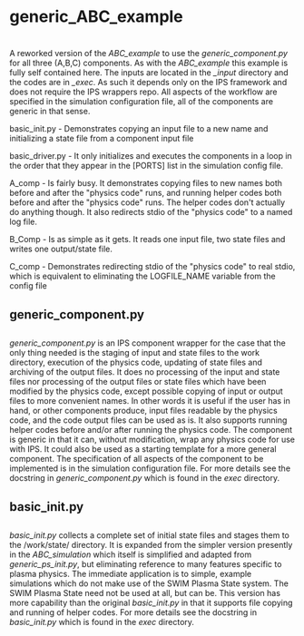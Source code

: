 # generic_ABC_example
# 
A reworked version of the *ABC_example* to use the *generic_component.py* for all three
(A,B,C) components. As with the *ABC_example* this example is fully self contained here.
The inputs are located in the *_input* directory and the codes are in *_exec*.  As such it
depends only on the IPS framework and does not require the IPS wrappers repo.  All aspects
of the workflow are specified in the simulation configuration file, all of the components
are generic in that sense.

basic_init.py - Demonstrates copying an input file to a new name and initializing a state
file from a component input file

basic_driver.py - It only initializes and executes the components in a loop in the order
that they appear in the [PORTS] list in the simulation config file.

A_comp - Is fairly busy.  It demonstrates copying files to new names both before and after
the "physics code" runs, and running helper codes both before and after the "physics code"
runs.  The helper codes don't actually do anything though.  It also redirects stdio of the
"physics code" to a named log file.

B_Comp - Is as simple as it gets.  It reads one input file, two state files and writes one
output/state file.

C\_comp - Demonstrates redirecting stdio of the "physics code" to real stdio, which is
equivalent to eliminating the LOGFILE_NAME variable from the config file

## generic_component.py
## 
*generic_component.py* is an IPS component wrapper for the case that the only thing needed
is the staging of input and state files to the work directory, execution of the physics
code, updating of state files and archiving of the output files.  It does no processing of
the input and state files nor processing of the output files or state files which have
been modified by the physics code, except possible copying of input or output files to
more convenient names. In other words it  is useful if the user has in hand, or other
components produce, input files readable by the physics code, and the code output files
can be used as is. It also supports running helper codes before and/or after running the
physics code. The component is generic in that it can, without modification, wrap any
physics code for use with IPS.  It could  also be used as a starting template for a more
general component.  The specification of  all aspects of the component to be implemented
is in the simulation configuration file.  For more details see the docstring in
*generic_component.py* which is found in the *_exec_* directory.


## basic_init.py
## 
*basic_init.py* collects a complete set of initial state files and stages them to the 
/work/state/ directory. It is expanded from the simpler version presently in the
*ABC_simulation* which itself is simplified and adapted from *generic_ps_init.py*, but
eliminating reference to many features specific to plasma physics.  The immediate
application is to simple, example simulations which do not make use of the SWIM Plasma
State system. The SWIM Plasma State need not be used at all, but can be. This version has
more capability than the original *basic_init.py* in that it supports file copying and
running of helper codes.   For more details see the docstring in *basic_init.py* which is
found in the *_exec_* directory.

